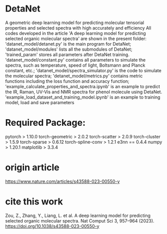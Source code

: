 # DetaNet
A geometric deep learning model for predicting molecular tensorial properties and selected spectra with high accurately and efficiency
All codes developed in the article 'A deep learning model for predicting selected organic molecular spectra' are shown in the present folder:
'datanet_model/detanet.py' is the main program for DetaNet;
'datanet_model/modules' lists all the submodules of DetaNet;
'trained_param' stores all parameters after DetaNet training.
'datanet_model/constant.py' contains all parameters to simulate the spectra, such as temperature, speed of light, Boltsmann and Planck constant, etc.;
'datanet_model/spectra_simulator.py' is the code to simulate the molecular spectra;
'detanet_model/metrics.py' contains metric functions including the loss function and accuracy function;
'example_calculate_properties_and_spectra.ipynb' is an example to predict the IR, Raman, UV-Vis and NMR spectra for phenol molecule using DetaNet.
'example_load_dataset_and_training_model.ipynb' is an example to training model, load and save parameters

# Required Package:
pytorch > 1.10.0
torch-geometric > 2.0.2
torch-scatter > 2.0.9
torch-cluster > 1.5.9
torch-sparse > 0.6.12
torch-spline-conv > 1.2.1
e3nn == 0.4.4
numpy > 1.20.1
matplotlib > 3.3.4

# origin article
https://www.nature.com/articles/s43588-023-00550-y

# cite this work
Zou, Z., Zhang, Y., Liang, L. et al. A deep learning model for predicting selected organic molecular spectra. Nat Comput Sci 3, 957–964 (2023). https://doi.org/10.1038/s43588-023-00550-y
